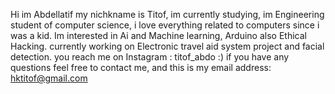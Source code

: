 Hi im Abdellatif my nichkname is Titof, im currently studying,
im Engineering student of computer science, i love everything related to computers since i was a kid.
Im interested in Ai and Machine learning, Arduino also Ethical Hacking.
currently working on Electronic travel aid system project and facial detection.
you reach me on Instagram : titof_abdo :) if you have any questions feel free to contact me, and this is my email address: hktitof@gmail.com
